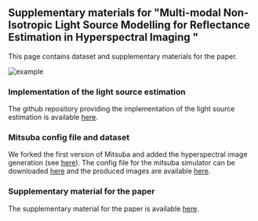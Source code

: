 ## Supplementary materials for "Multi-modal Non-Isotropic Light Source Modelling for Reflectance Estimation in Hyperspectral Imaging "

This page contains dataset and supplementary materials for the paper.

![example](/MMHS-RE/docs/images/illustration.png)

### Implementation of the light source estimation

The github repository providing the implementation of the light source estimation is available [here](https://github.com/jmehami1/MMHS-RE).

### Mitsuba config file and dataset

We forked the first version of Mitsuba and added the hyperspectral image generation (see [here](https://github.com/jmehami1/mitsuba)). The config file for the mitsuba simulator can be downloaded [here]() and the produced images are available [here]().

### Supplementary material for the paper

The supplementary material for the paper is available [here](https://drive.google.com/file/d/1SxRDQslgx4DHqqKqA2xz2Qg-8DNb6T10/view?usp=sharing).

